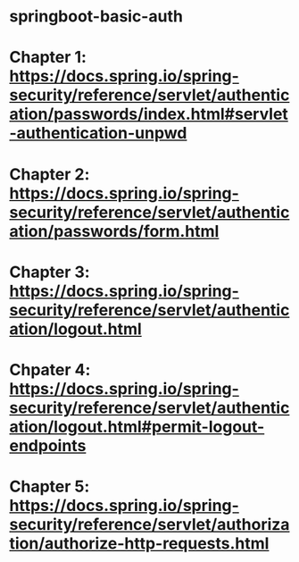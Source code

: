 # springboot-basic-auth

# Chapter 1: https://docs.spring.io/spring-security/reference/servlet/authentication/passwords/index.html#servlet-authentication-unpwd

# Chapter 2: https://docs.spring.io/spring-security/reference/servlet/authentication/passwords/form.html

# Chapter 3: https://docs.spring.io/spring-security/reference/servlet/authentication/logout.html

# Chpater 4: https://docs.spring.io/spring-security/reference/servlet/authentication/logout.html#permit-logout-endpoints


# Chapter 5: https://docs.spring.io/spring-security/reference/servlet/authorization/authorize-http-requests.html
